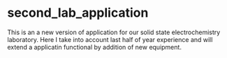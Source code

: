 # second_lab_application
This is an a new version of application for our solid state electrochemistry laboratory. Here I take into account last half of year experience and will extend a applicatin functional by addition of new equipment.
